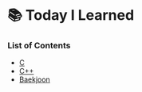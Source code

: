 # 📚 Today I Learned
### List of Contents
* [C](https://github.com/WhiteYeoul/TIL/tree/main/C)
* [C++](https://github.com/WhiteYeoul/TIL/tree/main/Cpp)
* [Baekjoon](https://github.com/WhiteYeoul/TIL/tree/main/Baekjoon)

